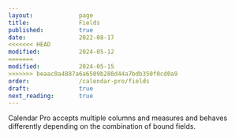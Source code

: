 ```yaml
---
layout:             page
title:              Fields
published:          true
date:               2022-08-17
<<<<<<< HEAD
modified:           2024-05-12
=======
modified:           2024-05-15
>>>>>>> beaac0a4887a6a6509b288d44a7bdb350f0cd0a9
order:              /calendar-pro/fields
draft:              true
next_reading:       true
---
```

Calendar Pro accepts multiple columns and measures and behaves differently depending on the combination of bound fields.